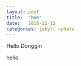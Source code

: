 ```yaml
---
layout: post
title:  "hoe"
date:   2018-12-12
categories: jekyll update
---
```



Hello Donggin

hello
